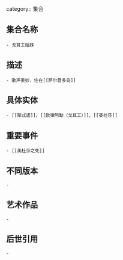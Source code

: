 category:: 集合
## 集合名称
	- 戈耳工姐妹
## 描述
	- 歌声美妙，住在[[萨尔普多岛]]
## 具体实体
	- [[斯忒诺]]、[[欧律阿勒（戈耳工）]]、[[美杜莎]]
## 重要事件
	- [[美杜莎之死]]
## 不同版本
	-
## 艺术作品
	-
## 后世引用
	-
